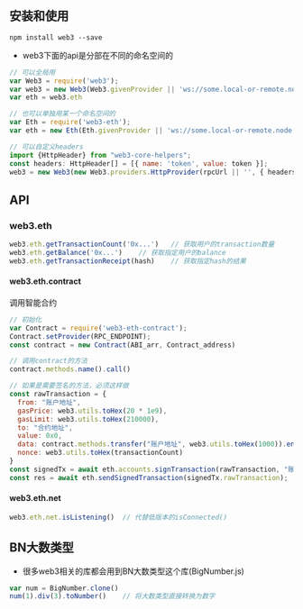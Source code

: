## 安装和使用

```shell
npm install web3 --save
```

- web3下面的api是分部在不同的命名空间的

```javascript
// 可以全局用
var Web3 = require('web3');
var web3 = new Web3(Web3.givenProvider || 'ws://some.local-or-remote.node:8546');
var eth = web3.eth

// 也可以单独用某一个命名空间的
var Eth = require('web3-eth');
var eth = new Eth(Eth.givenProvider || 'ws://some.local-or-remote.node:8546');

// 可以自定义headers
import {HttpHeader} from "web3-core-helpers";
const headers: HttpHeader[] = [{ name: 'token', value: token }];
web3 = new Web3(new Web3.providers.HttpProvider(rpcUrl || '', { headers }));
```

## API

### web3.eth

```javascript
web3.eth.getTransactionCount('0x...')	// 获取用户的transaction数量
web3.eth.getBalance('0x...')	// 获取指定用户的balance
web3.eth.getTransactionReceipt(hash)	// 获取指定hash的结果
```

#### web3.eth.contract

调用智能合约

```javascript
// 初始化
var Contract = require('web3-eth-contract');
Contract.setProvider(RPC_ENDPOINT);
const contract = new Contract(ABI_arr, Contract_address)

// 调用contract的方法
contract.methods.name().call()	

// 如果是需要签名的方法，必须这样做
const rawTransaction = {
  from: "账户地址",
  gasPrice: web3.utils.toHex(20 * 1e9),
  gasLimit: web3.utils.toHex(210000),
  to: "合约地址",
  value: 0x0,
  data: contract.methods.transfer("账户地址", web3.utils.toHex(1000)).encodeABI(),	// 调用合约的方法的话data得是这样
  nonce: web3.utils.toHex(transactionCount)
}
const signedTx = await eth.accounts.signTransaction(rawTransaction, "账户的private key");
const res = await eth.sendSignedTransaction(signedTx.rawTransaction);	// 发送transaction到network，注意链上必须有矿工来在挖矿该transaction才能执行完成
```

#### web3.eth.net

```javascript
web3.eth.net.isListening()	// 代替低版本的isConnected()
```

## BN大数类型

-  很多web3相关的库都会用到BN大数类型这个库(BigNumber.js)

```javascript
var num = BigNumber.clone()
num(1).div(3).toNumber()	// 将大数类型直接转换为数字
```

